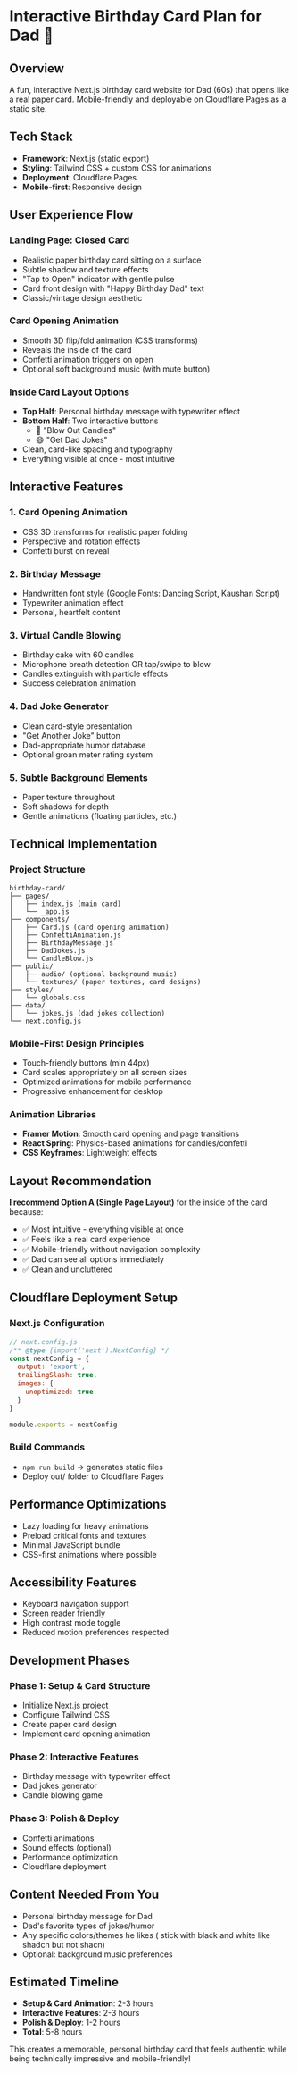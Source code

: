 # Interactive Birthday Card Plan for Dad 🎉

## Overview
A fun, interactive Next.js birthday card website for Dad (60s) that opens like a real paper card. Mobile-friendly and deployable on Cloudflare Pages as a static site.

## Tech Stack
- **Framework**: Next.js (static export)
- **Styling**: Tailwind CSS + custom CSS for animations
- **Deployment**: Cloudflare Pages
- **Mobile-first**: Responsive design

## User Experience Flow

### **Landing Page: Closed Card**
- Realistic paper birthday card sitting on a surface
- Subtle shadow and texture effects
- "Tap to Open" indicator with gentle pulse
- Card front design with "Happy Birthday Dad" text
- Classic/vintage design aesthetic

### **Card Opening Animation**
- Smooth 3D flip/fold animation (CSS transforms)
- Reveals the inside of the card
- Confetti animation triggers on open
- Optional soft background music (with mute button)

### **Inside Card Layout Options**

- **Top Half**: Personal birthday message with typewriter effect
- **Bottom Half**: Two interactive buttons
  - 🎂 "Blow Out Candles" 
  - 😄 "Get Dad Jokes"
- Clean, card-like spacing and typography
- Everything visible at once - most intuitive


## Interactive Features

### 1. **Card Opening Animation**
- CSS 3D transforms for realistic paper folding
- Perspective and rotation effects
- Confetti burst on reveal

### 2. **Birthday Message**
- Handwritten font style (Google Fonts: Dancing Script, Kaushan Script)
- Typewriter animation effect
- Personal, heartfelt content

### 3. **Virtual Candle Blowing**
- Birthday cake with 60 candles
- Microphone breath detection OR tap/swipe to blow
- Candles extinguish with particle effects
- Success celebration animation

### 4. **Dad Joke Generator**
- Clean card-style presentation
- "Get Another Joke" button
- Dad-appropriate humor database
- Optional groan meter rating system

### 5. **Subtle Background Elements**
- Paper texture throughout
- Soft shadows for depth
- Gentle animations (floating particles, etc.)

## Technical Implementation

### Project Structure
```
birthday-card/
├── pages/
│   ├── index.js (main card)
│   └── _app.js
├── components/
│   ├── Card.js (card opening animation)
│   ├── ConfettiAnimation.js
│   ├── BirthdayMessage.js
│   ├── DadJokes.js
│   └── CandleBlow.js
├── public/
│   ├── audio/ (optional background music)
│   └── textures/ (paper textures, card designs)
├── styles/
│   └── globals.css
├── data/
│   └── jokes.js (dad jokes collection)
└── next.config.js
```

### Mobile-First Design Principles
- Touch-friendly buttons (min 44px)
- Card scales appropriately on all screen sizes
- Optimized animations for mobile performance
- Progressive enhancement for desktop

### Animation Libraries
- **Framer Motion**: Smooth card opening and page transitions
- **React Spring**: Physics-based animations for candles/confetti
- **CSS Keyframes**: Lightweight effects

## Layout Recommendation

**I recommend Option A (Single Page Layout)** for the inside of the card because:
- ✅ Most intuitive - everything visible at once
- ✅ Feels like a real card experience
- ✅ Mobile-friendly without navigation complexity
- ✅ Dad can see all options immediately
- ✅ Clean and uncluttered

## Cloudflare Deployment Setup

### Next.js Configuration
```javascript
// next.config.js
/** @type {import('next').NextConfig} */
const nextConfig = {
  output: 'export',
  trailingSlash: true,
  images: {
    unoptimized: true
  }
}

module.exports = nextConfig
```

### Build Commands
- `npm run build` → generates static files
- Deploy out/ folder to Cloudflare Pages

## Performance Optimizations
- Lazy loading for heavy animations
- Preload critical fonts and textures
- Minimal JavaScript bundle
- CSS-first animations where possible

## Accessibility Features
- Keyboard navigation support
- Screen reader friendly
- High contrast mode toggle
- Reduced motion preferences respected

## Development Phases

### Phase 1: Setup & Card Structure
- Initialize Next.js project
- Configure Tailwind CSS
- Create paper card design
- Implement card opening animation

### Phase 2: Interactive Features
- Birthday message with typewriter effect
- Dad jokes generator
- Candle blowing game

### Phase 3: Polish & Deploy
- Confetti animations
- Sound effects (optional)
- Performance optimization
- Cloudflare deployment

## Content Needed From You
- Personal birthday message for Dad
- Dad's favorite types of jokes/humor
- Any specific colors/themes he likes ( stick with black and white like shadcn but not shacn)
- Optional: background music preferences

## Estimated Timeline
- **Setup & Card Animation**: 2-3 hours
- **Interactive Features**: 2-3 hours  
- **Polish & Deploy**: 1-2 hours
- **Total**: 5-8 hours

This creates a memorable, personal birthday card that feels authentic while being technically impressive and mobile-friendly!
